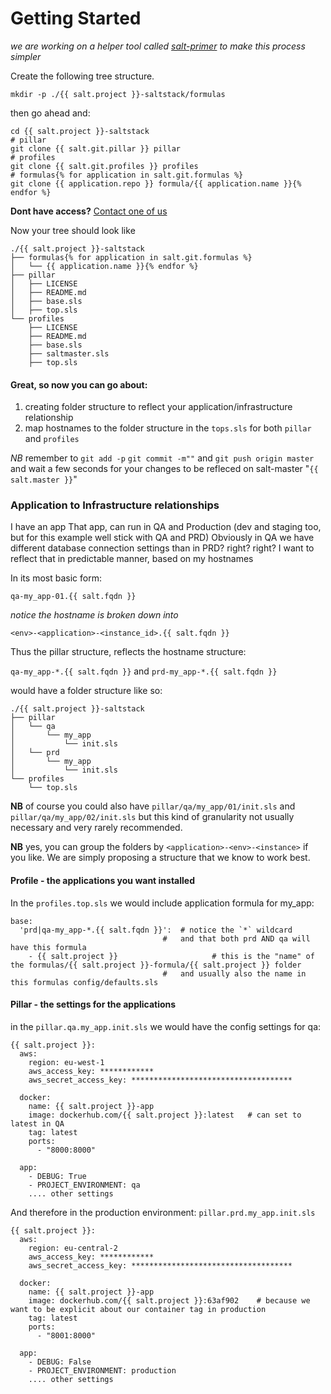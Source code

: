 # Getting Started

*we are working on a helper tool called [salt-primer](https://github.com/thiccbois/saltprimer) to make this process simpler*

Create the following tree structure.


```
mkdir -p ./{{ salt.project }}-saltstack/formulas
```

then go ahead and:

```
cd {{ salt.project }}-saltstack
# pillar
git clone {{ salt.git.pillar }} pillar
# profiles
git clone {{ salt.git.profiles }} profiles
# formulas{% for application in salt.git.formulas %}
git clone {{ application.repo }} formula/{{ application.name }}{% endfor %}
```

**Dont have access?** [Contact one of us](contact.md)


Now your tree should look like

```
./{{ salt.project }}-saltstack
├── formulas{% for application in salt.git.formulas %}
│   └── {{ application.name }}{% endfor %}
├── pillar
│   ├── LICENSE
│   ├── README.md
│   ├── base.sls
│   ├── top.sls
└── profiles
    ├── LICENSE
    ├── README.md
    ├── base.sls
    ├── saltmaster.sls
    ├── top.sls
```

#### Great, so now you can go about:

1. creating folder structure to reflect your application/infrastructure relationship
2. map hostnames to the folder structure in the `tops.sls` for both `pillar` and `profiles`

*NB* remember to `git add -p` `git commit -m""` and `git push origin master` and wait a few seconds for your changes to be refleced on salt-master "`{{ salt.master }}`"

### Application to Infrastructure relationships

I have an app
That app, can run in QA and Production (dev and staging too, but for this example well stick with QA and PRD)
Obviously in QA we have different database connection settings than in PRD? right? right?
I want to reflect that in predictable manner, based on my hostnames

In its most basic form:

`qa-my_app-01.{{ salt.fqdn }}`

*notice the hostname is broken down into*

`<env>-<application>-<instance_id>.{{ salt.fqdn }}`

Thus the pillar structure, reflects the hostname structure:

`qa-my_app-*.{{ salt.fqdn }}` and `prd-my_app-*.{{ salt.fqdn }}`

would have a folder structure like so:

```
./{{ salt.project }}-saltstack
├── pillar
│   └── qa
│       └── my_app
│           └── init.sls
│   └── prd
│       └── my_app
│           └── init.sls
└── profiles
    └── top.sls
```

**NB** of course you could also have `pillar/qa/my_app/01/init.sls` and `pillar/qa/my_app/02/init.sls` but this kind of granularity not usually necessary and very rarely recommended.

**NB** yes, you can group the folders by `<application>-<env>-<instance>` if you like. We are simply proposing a structure that we know to work best.

#### Profile - the applications you want installed

In the `profiles.top.sls` we would include application formula for my_app:

```
base:
  'prd|qa-my_app-*.{{ salt.fqdn }}':  # notice the `*` wildcard 
                                  #   and that both prd AND qa will have this formula
    - {{ salt.project }}                     # this is the "name" of the formulas/{{ salt.project }}-formula/{{ salt.project }} folder 
                                  #   and usually also the name in this formulas config/defaults.sls
```

#### Pillar - the settings for the applications

in the `pillar.qa.my_app.init.sls` we would have the config settings for qa:

``` QA
{{ salt.project }}:
  aws:
    region: eu-west-1
    aws_access_key: ************
    aws_secret_access_key: ************************************

  docker:
    name: {{ salt.project }}-app
    image: dockerhub.com/{{ salt.project }}:latest   # can set to latest in QA
    tag: latest
    ports:
      - "8000:8000"

  app:
    - DEBUG: True
    - PROJECT_ENVIRONMENT: qa
    .... other settings
```

And therefore in the production environment: `pillar.prd.my_app.init.sls`

``` PRD
{{ salt.project }}:
  aws:
    region: eu-central-2
    aws_access_key: ************
    aws_secret_access_key: ************************************

  docker:
    name: {{ salt.project }}-app
    image: dockerhub.com/{{ salt.project }}:63af902    # because we want to be explicit about our container tag in production
    tag: latest
    ports:
      - "8001:8000"

  app:
    - DEBUG: False
    - PROJECT_ENVIRONMENT: production
    .... other settings
```
